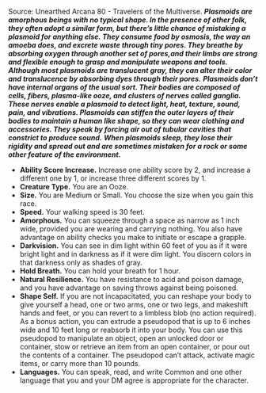 Source: Unearthed Arcana 80 - Travelers of the Multiverse.
***Plasmoids are amorphous beings with no typical shape. In the presence of other folk, they often adopt a similar form, but there’s little chance of mistaking a plasmoid for anything else. They consume food by osmosis, the way an amoeba does, and excrete waste through tiny pores. They breathe by absorbing oxygen through another set of pores,and their limbs are strong and flexible enough to grasp and manipulate weapons and tools. Although most plasmoids are translucent gray, they can alter their color and translucence by absorbing dyes through their pores.***
***Plasmoids don’t have internal organs of the usual sort. Their bodies are composed of cells, fibers, plasma-like ooze, and clusters of nerves called ganglia. These nerves enable a plasmoid to detect light, heat, texture, sound, pain, and vibrations. Plasmoids can stiffen the outer layers of their bodies to maintain a human like shape, so they can wear clothing and accessories. They speak by forcing air out of tubular cavities that constrict to produce sound.***
***When plasmoids sleep, they lose their rigidity and spread out and are sometimes mistaken for a rock or some other feature of the environment.***
* **Ability Score Increase.** Increase one ability score by 2, and increase a different one by 1, or increase three different scores by 1.
* **Creature Type.** You are an Ooze.
* **Size.** You are Medium or Small. You choose the size when you gain this race.
* **Speed.** Your walking speed is 30 feet.
* **Amorphous.** You can squeeze through a space as narrow as 1 inch wide, provided you are wearing and carrying nothing. You also have advantage on ability checks you make to initiate or escape a grapple.
* **Darkvision.** You can see in dim light within 60 feet of you as if it were bright light and in darkness as if it were dim light. You discern colors in that darkness only as shades of gray.
* **Hold Breath.** You can hold your breath for 1 hour.
* **Natural Resilience.** You have resistance to acid and poison damage, and you have advantage on saving throws against being poisoned.
* **Shape Self.** If you are not incapacitated, you can reshape your body to give yourself a head, one or two arms, one or two legs, and makeshift hands and feet, or you can revert to a limbless blob (no action required). As a bonus action, you can extrude a pseudopod that is up to 6 inches wide and 10 feet long or reabsorb it into your body. You can use this pseudopod to manipulate an object, open an unlocked door or container, stow or retrieve an item from an open container, or pour out the contents of a container. The pseudopod can’t attack, activate magic items, or carry more than 10 pounds.
* **Languages.** You can speak, read, and write Common and one other language that you and your DM agree is appropriate for the character.